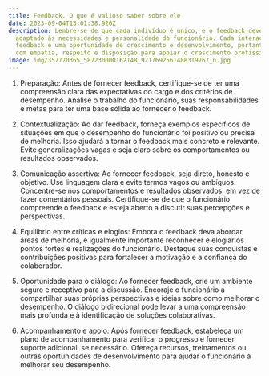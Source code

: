 ```yaml
---
title: Feedback. O que é valioso saber sobre ele
date: 2023-09-04T13:01:38.926Z
description: Lembre-se de que cada indivíduo é único, e o feedback deve ser
  adaptado às necessidades e personalidade do funcionário. Cada interação de
  feedback é uma oportunidade de crescimento e desenvolvimento, portanto, aborde
  com empatia, respeito e disposição para apoiar o crescimento profissional.
image: img/357770365_587230000162148_9217692561488319767_n.jpg
---
```

1. Preparação: Antes de fornecer feedback, certifique-se de ter uma compreensão clara das expectativas do cargo e dos critérios de desempenho. Analise o trabalho do funcionário, suas responsabilidades e metas para ter uma base sólida ao fornecer o feedback.


2. Contextualização: Ao dar feedback, forneça exemplos específicos de situações em que o desempenho do funcionário foi positivo ou precisa de melhoria. Isso ajudará a tornar o feedback mais concreto e relevante. Evite generalizações vagas e seja claro sobre os comportamentos ou resultados observados.


3. Comunicação assertiva: Ao fornecer feedback, seja direto, honesto e objetivo. Use linguagem clara e evite termos vagos ou ambíguos. Concentre-se nos comportamentos e resultados observados, em vez de fazer comentários pessoais. Certifique-se de que o funcionário compreende o feedback e esteja aberto a discutir suas percepções e perspectivas.


4. Equilíbrio entre críticas e elogios: Embora o feedback deva abordar áreas de melhoria, é igualmente importante reconhecer e elogiar os pontos fortes e realizações do funcionário. Destaque suas conquistas e contribuições positivas para fortalecer a motivação e a confiança do colaborador.


5. Oportunidade para o diálogo: Ao fornecer feedback, crie um ambiente seguro e receptivo para a discussão. Encoraje o funcionário a compartilhar suas próprias perspectivas e ideias sobre como melhorar o desempenho. O diálogo bidirecional pode levar a uma compreensão mais profunda e à identificação de soluções colaborativas.


6. Acompanhamento e apoio: Após fornecer feedback, estabeleça um plano de acompanhamento para verificar o progresso e fornecer suporte adicional, se necessário. Ofereça recursos, treinamentos ou outras oportunidades de desenvolvimento para ajudar o funcionário a melhorar seu desempenho.